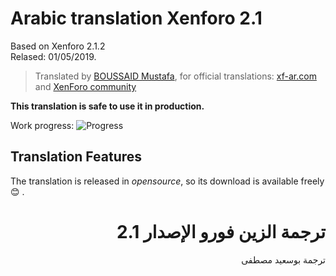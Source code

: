 # Arabic translation Xenforo 2.1

Based on Xenforo 2.1.2<br />
Relased: 01/05/2019.

>Translated by [BOUSSAID Mustafa](https://github.com/boussaid), for official translations: [xf-ar.com](https://xenforo-ar.com/community/resources/1/) and [XenForo community](https://xenforo.com/community/resources/xenforo-2-x-arabic-translation.5630/)

**This translation is safe to use it in production.**

Work progress: ![Progress](http://progressed.io/bar/96)

## Translation Features
The translation is released in *opensource*, so its download is available freely :blush: .

# <div dir="rtl">ترجمة الزين فورو الإصدار 2.1</div>

<div dir="rtl">ترجمة بوسعيد مصطفى</div>